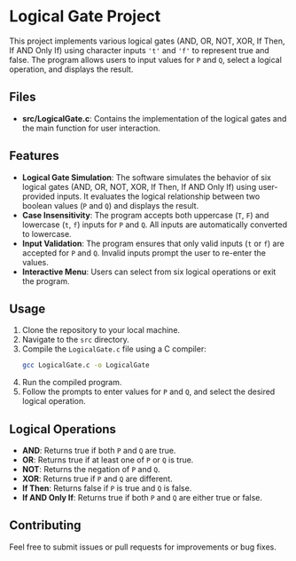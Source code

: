 # Logical Gate Project

This project implements various logical gates (AND, OR, NOT, XOR, If Then, If AND Only If) using character inputs `'t'` and `'f'` to represent true and false. The program allows users to input values for `P` and `Q`, select a logical operation, and displays the result.

## Files

- **src/LogicalGate.c**: Contains the implementation of the logical gates and the main function for user interaction.

## Features

- **Logical Gate Simulation**: The software simulates the behavior of six logical gates (AND, OR, NOT, XOR, If Then, If AND Only If) using user-provided inputs. It evaluates the logical relationship between two boolean values (`P` and `Q`) and displays the result.
- **Case Insensitivity**: The program accepts both uppercase (`T`, `F`) and lowercase (`t`, `f`) inputs for `P` and `Q`. All inputs are automatically converted to lowercase.
- **Input Validation**: The program ensures that only valid inputs (`t` or `f`) are accepted for `P` and `Q`. Invalid inputs prompt the user to re-enter the values.
- **Interactive Menu**: Users can select from six logical operations or exit the program.

## Usage

1. Clone the repository to your local machine.
2. Navigate to the `src` directory.
3. Compile the `LogicalGate.c` file using a C compiler:
   ```bash
   gcc LogicalGate.c -o LogicalGate
   ```
4. Run the compiled program.
5. Follow the prompts to enter values for `P` and `Q`, and select the desired logical operation.

## Logical Operations

- **AND**: Returns true if both `P` and `Q` are true.
- **OR**: Returns true if at least one of `P` or `Q` is true.
- **NOT**: Returns the negation of `P` and `Q`.
- **XOR**: Returns true if `P` and `Q` are different.
- **If Then**: Returns false if `P` is true and `Q` is false.
- **If AND Only If**: Returns true if both `P` and `Q` are either true or false.

## Contributing

Feel free to submit issues or pull requests for improvements or bug fixes.
